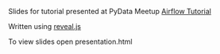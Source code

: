 Slides for tutorial presented at PyData Meetup [Airflow Tutorial](https://www.meetup.com/PyData-Boston-Cambridge/events/266889653/)

Written using [reveal.js](https://github.com/hakimel/reveal.js/)

To view slides open presentation.html
